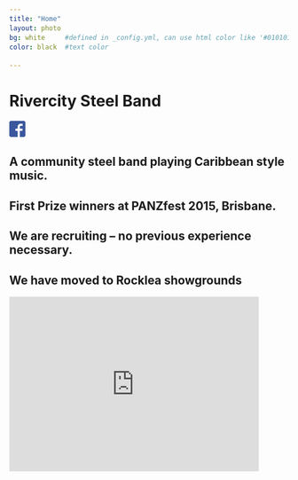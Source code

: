 ```yaml
---
title: "Home"
layout: photo
bg: white     #defined in _config.yml, can use html color like '#010101'
color: black  #text color

---
```


# Rivercity Steel Band

<div class="home-container">
  <div class="social-link">
    <a href="https://www.facebook.com/pages/Rivercity-Steel-Band/168384063371031?fref=ts" target="_blank">
      <img src="/img/FB-f-Logo__blue_29.png"/>
    </a>
  </div>
</div>

## A community steel band playing Caribbean style music. 

## First Prize winners at PANZfest 2015, Brisbane.

## We are recruiting – no previous experience necessary.

## We have moved to Rocklea showgrounds

<div class="center">
  <iframe class='center' width="450" height="315" src="https://www.youtube.com/embed/qYMFfUVebEA" frameborder="0" allowfullscreen></iframe>
</div>

